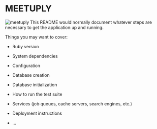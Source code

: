 # MEETUPLY
![meetuply](https://www.dropbox.com/s/5m5yd5sxmw838za/meetuply.png?dl=0)
This README would normally document whatever steps are necessary to get the
application up and running.

Things you may want to cover:

* Ruby version

* System dependencies

* Configuration

* Database creation

* Database initialization

* How to run the test suite

* Services (job queues, cache servers, search engines, etc.)

* Deployment instructions

* ...
